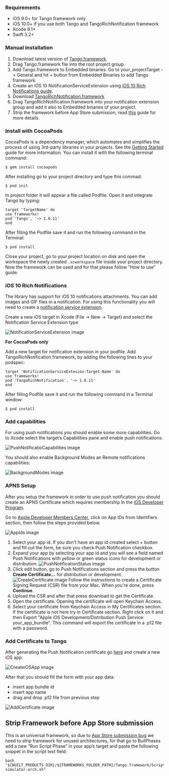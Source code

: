 ### Requirements

- iOS 9.0+ for Tango framework only
- iOS 10.0+ if you use both Tango and TangoRichNotification framework
- Xcode 8.1+
- Swift 3.2+

### Manual installation

1. Download latest version of [Tango.framework](https://github.com/tangotargeting/tango-ios/tree/master/Tango.framework).
2. Drag Tango.framework file into the root project group.
3. Add Tango.framework to Embedded binaries. Go to your_projectTarget -> General and hit + button from Embedded Binaries to add Tango framework.
4. Create an iOS 10 NotificationServiceExtension using [iOS 10 Rich Notifications guide](https://github.com/tangotargeting/tango-ios#ios-10-rich-notifications).
5. Download [TangoRichNotification.framework](https://github.com/tangotargeting/TangoRichNotifications/tree/master/TangoRichNotification.framework)
5. Drag TangoRichNotification.framework into your notification extension group and add it also to Embedded binaries of your project.
6. Strip the framework before App Store submission, read [this](#strip-framework-before-app-store-submission) guide for more details.

### Install with CocoaPods

CocoaPods is a dependency manager, which automates and simplifies the process of using 3rd-party libraries in your projects. See the [Getting Started](https://guides.cocoapods.org/using/getting-started.html) guide for more information. You can install it with the following terminal command:

```
$ gem install cocoapods
```

After installing go to your project directory and type this commad:

```
$ pod init
```

In project folder it will appear a file called Podfile. Open it and integrate Tango by typing:

```
target 'TargetName' do
use_frameworks!
pod 'Tango', '~> 1.0.11'
end
```

After filling the Podfile save it and run the following command in the Terminal:

```
$ pod install
```

Close your project, go to your project location on disk and open the workspace the newly created `.xcworkspace` file inside your project directory. Now the framework can be used and for that please follow "How to use" guide.


### iOS 10 Rich Notifications

The library has support for iOS 10 notifications attachments. You can add images and GIF files in a notification. For using this functionality you will need to create a  [notification service extension](https://developer.apple.com/reference/usernotifications/unnotificationserviceextension/). 

Create a new iOS target in Xcode (File -> New -> Target) and select the Notification Service Extension type

![NotificationServiceExtension image](../../images/content/ios-notification-service-extension.png)

****For CocoaPods only****

Add a new target for notification extension in your podfile. Add TangoRichNotification framework, by adding the following lines to your podspec:
```
target 'NotificationServiceExtesion-Target-Name' do
use_frameworks!
pod 'TangoRichNotification', '~> 1.0.11'
end
```
After filling Podfile save it and run the following command in a Terminal window:

```
$ pod install
```

### Add capabilities

For using push notifications you should enable some more capabilities. Go to Xcode select the target’s Capabilities pane and enable push notifications: 

![PushNotificatioCapabilities image](../../images/content/ios-enable-push-notifications.png)

You should also enable Background Modes an Remote notifications capabilities: 

![BackgroundModes image](../../images/content/ios-enable-background-modes.png)

### APNS Setup
After you setup the framework in order to use push notification you should create an APNS Certificate which requires membership in the [iOS Developer Program](https://developer.apple.com/programs/).

Go to [Apple Developer Members Center](https://developer.apple.com/account/ios/certificate/), click on App IDs from Identifiers section, then follow the steps provided below.

![AppIds image](../../images/content/ios-app-ids.png)

1. Select your app id. If you don't have an app id created select +  button and fill out the form, be sure you check Push Notification checkbox.
2. Expand your app by selecting your app id and you will see a field named Push Notifications with yellow or green status icons for development or distribution: ![PushNotificationStatus image](../../images/content/ios-push-notifications-status.png)
3. Click edit button, go to Push Notifications section and press the button **Create Certificate...** for distribution or development.![CreateCertificate image](../../images/content/ios-create-certificate.png) Follow the instructions to create a Certificate Signing Request (CSR) file from your Mac. When you're done, press **Continue**.
4. Upload the CSR and after that press download to get the Certificate.
5. Open the certificate. Opening the certificate will open Keychain Access.
6. Select your certificate from  Keychain Access in My Certificates section. If the certificate is not here try in Certificate section. Right click on it and then Export "Apple iOS Development/Distribution Push Service: your_app_bundle". 
This command will export the certificate in a .p12 file with a password.

### Add Certificate to Tango
After generating the Push Notification certificate go [here](https://app.tangotargeting.com/app) and create a new iOS app:

![CreateiOSApp image](../../images/content/ios-create-ios-app.png)

After that you should fill the form with your app data:
- insert app bundle id
- insert app name
- drag and drop  .p12 file from previous step

![AddCertificate image](../../images/content/ios-add-certificate.png)

## Strip Framework before App Store submission
This is an universal framework, so due to [App Store submission bug](http://www.openradar.me/radar?id=6409498411401216) we need to strip framework for unused architectures, for that go to BuilPhases add a new “Run Script Phase” in your app’s target and paste the following snippet in the script text field:

```
bash "${BUILT_PRODUCTS_DIR}/${FRAMEWORKS_FOLDER_PATH}/Tango.framework/Scripts/strip-simulator-arch.sh"
```

[1]: http://tangotargeting.com